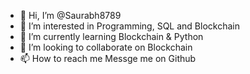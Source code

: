 - 👋 Hi, I’m @Saurabh8789
- 👀 I’m interested in Programming, SQL and Blockchain
- 🌱 I’m currently learning Blockchain & Python
- 💞️ I’m looking to collaborate on Blockchain
- 📫 How to reach me Messge me on Github

<!---
Saurabh8789/Saurabh8789 is a ✨ special ✨ repository because its `README.md` (this file) appears on your GitHub profile.
You can click the Preview link to take a look at your changes.
--->

